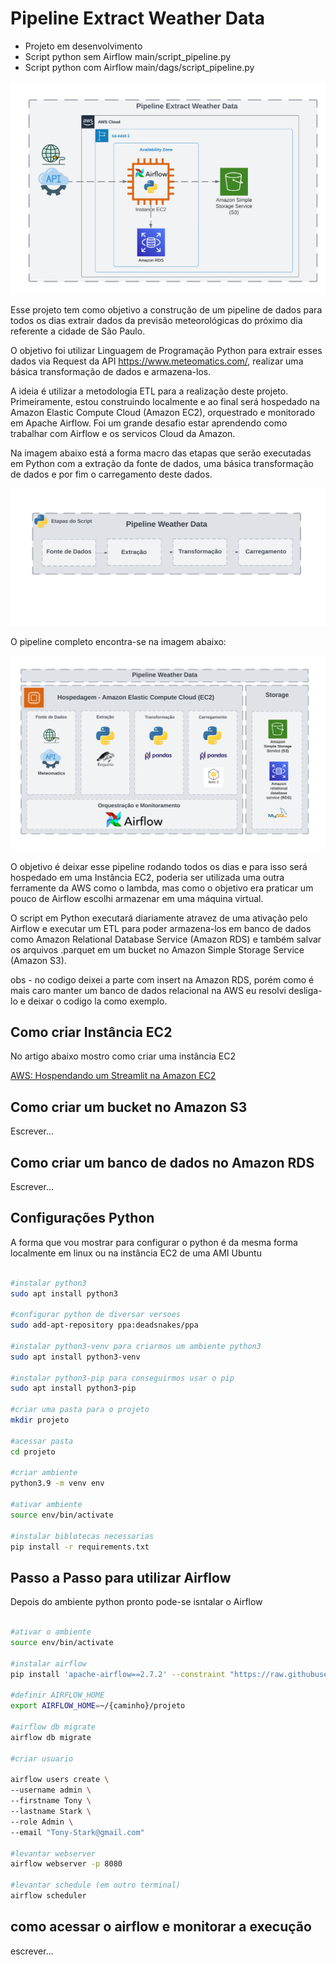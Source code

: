 # Pipeline Extract Weather Data

* Projeto em desenvolvimento
* Script python sem Airflow main/script_pipeline.py
* Script python com Airflow main/dags/script_pipeline.py

![hospedagem_cloud](https://github.com/rafaelfabri/etl_pipeline_weather_data/blob/main/imagens/hospedagem_cloud.png)


Esse projeto tem como objetivo a construção de um pipeline de dados para todos os dias extrair dados da previsão meteorológicas do próximo dia referente a cidade de São Paulo.

O objetivo foi utilizar Linguagem de Programação Python para extrair esses dados via Request da API https://www.meteomatics.com/, realizar uma básica transformação de dados e armazena-los. 

A ideia é utilizar a metodologia ETL para a realização deste projeto. Primeiramente, estou construindo localmente e ao final será hospedado na Amazon Elastic Compute Cloud (Amazon EC2), orquestrado e monitorado em Apache Airflow. Foi um grande desafio estar aprendendo como trabalhar com Airflow e os servicos Cloud da Amazon.

Na imagem abaixo está a forma macro das etapas que serão executadas em Python com a extração da fonte de dados, uma básica transformação de dados e por fim o carregamento deste dados.

![PIPELINE](https://github.com/rafaelfabri/etl_pipeline_weather_data/blob/main/imagens/pipeline.png)

O pipeline completo encontra-se na imagem abaixo:

![PIPELINE_COMPLETO](https://github.com/rafaelfabri/etl_pipeline_weather_data/blob/main/imagens/pipeline_completo.png)

O objetivo é deixar esse pipeline rodando todos os dias e para isso será hospedado em uma Instância EC2, poderia ser utilizada uma outra ferramente da AWS como o lambda, mas como o objetivo era praticar um pouco de Airflow escolhi armazenar em uma máquina virtual.

O script em Python executará diariamente atravez de uma ativação pelo Airflow e executar um ETL para poder armazena-los em banco de dados como Amazon Relational Database Service (Amazon RDS) e também salvar os arquivos .parquet em um bucket no Amazon Simple Storage Service (Amazon S3).


obs - no codigo deixei a parte com insert na Amazon RDS, porém como é mais caro manter um banco de dados relacional na AWS eu resolvi desliga-lo e deixar o codigo la como exemplo. 


## Como criar Instância EC2

No artigo abaixo mostro como criar uma instância EC2

[AWS: Hospendando um Streamlit na Amazon EC2](https://medium.com/@rafael-fabri-chimidt/aws-hospendando-um-streamlit-450afc46874e)

## Como criar um bucket no Amazon S3

Escrever...

## Como criar um banco de dados no Amazon RDS

Escrever...

## Configurações Python 

A forma que vou mostrar para configurar o python é da mesma forma localmente em linux ou na instância EC2 de uma AMI Ubuntu

```bash

#instalar python3
sudo apt install python3

#configurar python de diversar versoes
sudo add-apt-repository ppa:deadsnakes/ppa

#instalar python3-venv para criarmos um ambiente python3
sudo apt install python3-venv

#instalar python3-pip para conseguirmos usar o pip
sudo apt install python3-pip

#criar uma pasta para o projeto 
mkdir projeto

#acessar pasta
cd projeto

#criar ambiente
python3.9 -m venv env

#ativar ambiente
source env/bin/activate

#instalar biblotecas necessarias
pip install -r requirements.txt

```

## Passo a Passo para utilizar Airflow  

Depois do ambiente python pronto pode-se isntalar o Airflow 


```bash

#ativar o ambiente 
source env/bin/activate

#instalar airflow
pip install 'apache-airflow==2.7.2' --constraint "https://raw.githubusercontent.com/apache/airflow/constraints-2.7.2/constraints-3.9.txt"

#definir AIRFLOW_HOME 
export AIRFLOW_HOME=~/{caminho}/projeto

#airflow db migrate
airflow db migrate

#criar usuario

airflow users create \
--username admin \ 
--firstname Tony \
--lastname Stark \
--role Admin \
--email "Tony-Stark@gmail.com"

#levantar webserver
airflow webserver -p 8080

#levantar schedule (em outro terminal)
airflow scheduler

```

## como acessar o airflow e monitorar a execução 

escrever...


